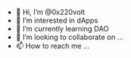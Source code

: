 - 👋 Hi, I’m @0x220volt 
- 👀 I’m interested in dApps    
- 🌱 I’m currently learning DAO 
- 💞️ I’m looking to collaborate on ... 
- 📫 How to reach me ...  
 
<!---
0x220volt/0x220volt is a ✨ special ✨ repository because its `README.md` (this file) appears on your GitHub profile.
You can click the Preview link to take a look at your changes.
--->

